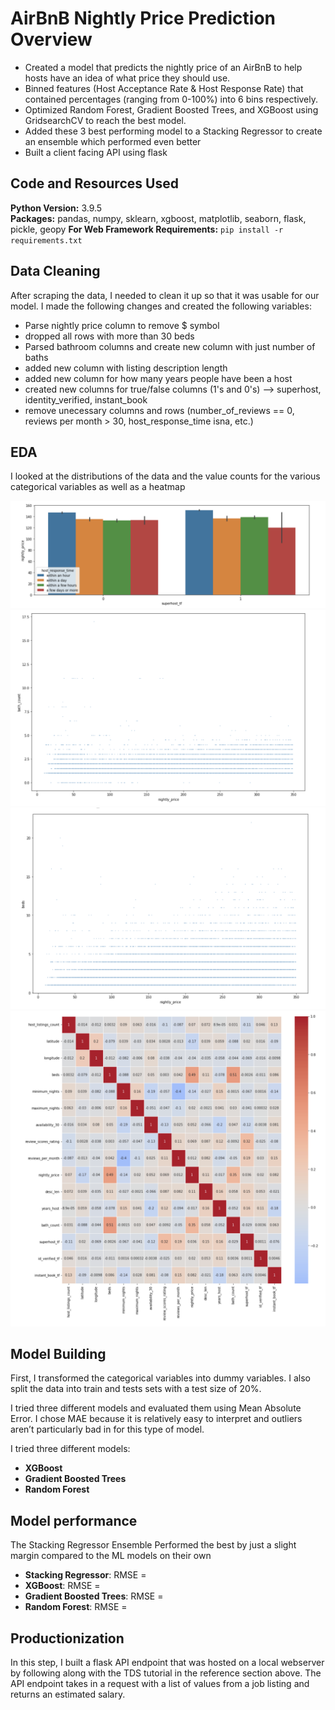 # AirBnB Nightly Price Prediction Overview
* Created a model that predicts the nightly price of an AirBnB to help hosts have an idea of what price they should use.
* Binned features (Host Acceptance Rate & Host Response Rate) that contained percentages (ranging from 0-100%) into 6 bins respectively. 
* Optimized Random Forest, Gradient Boosted Trees, and XGBoost using GridsearchCV to reach the best model.
* Added these 3 best performing model to a Stacking Regressor to create an ensemble which performed even better
* Built a client facing API using flask

## Code and Resources Used 
**Python Version:** 3.9.5  
**Packages:** pandas, numpy, sklearn, xgboost, matplotlib, seaborn, flask, pickle, geopy
**For Web Framework Requirements:**  ```pip install -r requirements.txt```  

## Data Cleaning
After scraping the data, I needed to clean it up so that it was usable for our model. I made the following changes and created the following variables:

* Parse nightly price column to remove $ symbol
* dropped all rows with more than 30 beds
* Parsed bathroom columns and create new column with just number of baths
* added new column with listing description length
* added new column for how many years people have been a host
* created new columns for true/false columns (1's and 0's) --> superhost, identity_verified, instant_book
* remove unecessary columns and rows (number_of_reviews == 0, reviews per month > 30, host_response_time isna, etc.)   



## EDA
I looked at the distributions of the data and the value counts for the various categorical variables as well as a heatmap 

![alt text](https://github.com/Stephe262/airbnb_nightlyprice_predictor/blob/05ee2f9b8f1815f7ffda2d2204c65e3243b4b5b3/eda1.png)
![alt text](https://github.com/Stephe262/airbnb_nightlyprice_predictor/blob/05ee2f9b8f1815f7ffda2d2204c65e3243b4b5b3/eda2.png)
![alt text](https://github.com/Stephe262/airbnb_nightlyprice_predictor/blob/05ee2f9b8f1815f7ffda2d2204c65e3243b4b5b3/eda3.png)
![alt text](https://github.com/Stephe262/airbnb_nightlyprice_predictor/blob/e0dc97a656ec8d56f3f9b0bb67c07caa0b9a0bf7/eda4.png)



## Model Building 

First, I transformed the categorical variables into dummy variables. I also split the data into train and tests sets with a test size of 20%.   

I tried three different models and evaluated them using Mean Absolute Error. I chose MAE because it is relatively easy to interpret and outliers aren’t particularly bad in for this type of model.   

I tried three different models:
*	**XGBoost** 
*	**Gradient Boosted Trees**
*	**Random Forest**
 

## Model performance
The Stacking Regressor Ensemble Performed the best by just a slight margin compared to the ML models on their own
* **Stacking Regressor**: RMSE = 
*	**XGBoost**: RMSE = 
*	**Gradient Boosted Trees**: RMSE = 
*	**Random Forest**: RMSE = 

## Productionization 
In this step, I built a flask API endpoint that was hosted on a local webserver by following along with the TDS tutorial in the reference section above. The API endpoint takes in a request with a list of values from a job listing and returns an estimated salary. 

